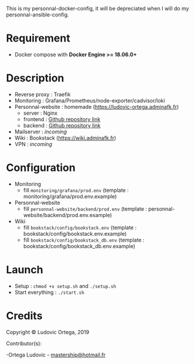 This is my personnal-docker-config, it will be depreciated when I will do my personnal-ansible-config.

# Requirement

- Docker compose with **Docker Engine >= 18.06.0+**

# Description

- Reverse proxy : Traefik
- Monitoring : Grafana/Prometheus/node-exporter/cadvisor/loki
- Personnal-website : homemade (https://ludovic-ortega.adminafk.fr)
	- server : Nginx
	- frontend : [Github repository link](https://github.com/M0NsTeRRR/Personnal-website/tree/master/frontend)
	- backend : [Github repository link](https://github.com/M0NsTeRRR/Personnal-website/tree/master/backend)
- Mailserver : *incoming*
- Wiki : Bookstack (https://wiki.adminafk.fr)
- VPN : *incoming*

# Configuration

- Monitoring
	- fill `monitoring/grafana/prod.env` (template : monitoring/grafana/prod.env.example)
- Personnal-website
	- fill `personnal-website/backend/prod.env` (template : personnal-website/backend/prod.env.example)
- Wiki
	- fill `bookstack/config/bookstack.env` (template : bookstack/config/bookstack.env.example)
	- fill `bookstack/config/bookstack_db.env` (template : bookstack/config/bookstack_db.env.example)

# Launch

- Setup : `chmod +x setup.sh` and `./setup.sh`
- Start everything : `./start.sh`

# Credits

Copyright © Ludovic Ortega, 2019

Contributor(s):

-Ortega Ludovic - mastership@hotmail.fr